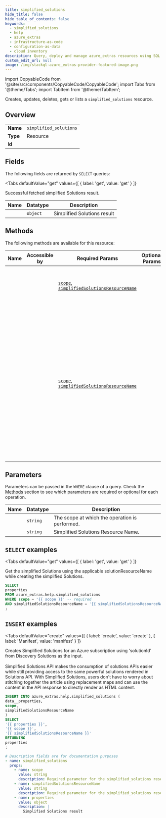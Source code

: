 ```yaml
--- 
title: simplified_solutions
hide_title: false
hide_table_of_contents: false
keywords:
  - simplified_solutions
  - help
  - azure_extras
  - infrastructure-as-code
  - configuration-as-data
  - cloud inventory
description: Query, deploy and manage azure_extras resources using SQL
custom_edit_url: null
image: /img/stackql-azure_extras-provider-featured-image.png
---
```


import CopyableCode from '@site/src/components/CopyableCode/CopyableCode';
import Tabs from '@theme/Tabs';
import TabItem from '@theme/TabItem';

Creates, updates, deletes, gets or lists a <code>simplified_solutions</code> resource.

## Overview
<table><tbody>
<tr><td><b>Name</b></td><td><code>simplified_solutions</code></td></tr>
<tr><td><b>Type</b></td><td>Resource</td></tr>
<tr><td><b>Id</b></td><td><CopyableCode code="azure_extras.help.simplified_solutions" /></td></tr>
</tbody></table>

## Fields

The following fields are returned by `SELECT` queries:

<Tabs
    defaultValue="get"
    values={[
        { label: 'get', value: 'get' }
    ]}
>
<TabItem value="get">

Successful fetched simplified Solutions result.

<table>
<thead>
    <tr>
    <th>Name</th>
    <th>Datatype</th>
    <th>Description</th>
    </tr>
</thead>
<tbody>
<tr>
    <td><CopyableCode code="properties" /></td>
    <td><code>object</code></td>
    <td>Simplified Solutions result</td>
</tr>
</tbody>
</table>
</TabItem>
</Tabs>

## Methods

The following methods are available for this resource:

<table>
<thead>
    <tr>
    <th>Name</th>
    <th>Accessible by</th>
    <th>Required Params</th>
    <th>Optional Params</th>
    <th>Description</th>
    </tr>
</thead>
<tbody>
<tr>
    <td><a href="#get"><CopyableCode code="get" /></a></td>
    <td><CopyableCode code="select" /></td>
    <td><a href="#parameter-scope"><code>scope</code></a>, <a href="#parameter-simplifiedSolutionsResourceName"><code>simplifiedSolutionsResourceName</code></a></td>
    <td></td>
    <td>Get the simplified Solutions using the applicable solutionResourceName while creating the simplified Solutions.</td>
</tr>
<tr>
    <td><a href="#create"><CopyableCode code="create" /></a></td>
    <td><CopyableCode code="insert" /></td>
    <td><a href="#parameter-scope"><code>scope</code></a>, <a href="#parameter-simplifiedSolutionsResourceName"><code>simplifiedSolutionsResourceName</code></a></td>
    <td></td>
    <td>Creates Simplified Solutions for an Azure subscription using 'solutionId' from Discovery Solutions as the input. <br /><br /> Simplified Solutions API makes the consumption of solutions APIs easier while still providing access to the same powerful solutions rendered in Solutions API. With Simplified Solutions, users don't have to worry about stitching together the article using replacement maps and can use the content in the API response to directly render as HTML content.<br /></td>
</tr>
</tbody>
</table>

## Parameters

Parameters can be passed in the `WHERE` clause of a query. Check the [Methods](#methods) section to see which parameters are required or optional for each operation.

<table>
<thead>
    <tr>
    <th>Name</th>
    <th>Datatype</th>
    <th>Description</th>
    </tr>
</thead>
<tbody>
<tr id="parameter-scope">
    <td><CopyableCode code="scope" /></td>
    <td><code>string</code></td>
    <td>The scope at which the operation is performed.</td>
</tr>
<tr id="parameter-simplifiedSolutionsResourceName">
    <td><CopyableCode code="simplifiedSolutionsResourceName" /></td>
    <td><code>string</code></td>
    <td>Simplified Solutions Resource Name.</td>
</tr>
</tbody>
</table>

## `SELECT` examples

<Tabs
    defaultValue="get"
    values={[
        { label: 'get', value: 'get' }
    ]}
>
<TabItem value="get">

Get the simplified Solutions using the applicable solutionResourceName while creating the simplified Solutions.

```sql
SELECT
properties
FROM azure_extras.help.simplified_solutions
WHERE scope = '{{ scope }}' -- required
AND simplifiedSolutionsResourceName = '{{ simplifiedSolutionsResourceName }}' -- required
;
```
</TabItem>
</Tabs>


## `INSERT` examples

<Tabs
    defaultValue="create"
    values={[
        { label: 'create', value: 'create' },
        { label: 'Manifest', value: 'manifest' }
    ]}
>
<TabItem value="create">

Creates Simplified Solutions for an Azure subscription using 'solutionId' from Discovery Solutions as the input. <br /><br /> Simplified Solutions API makes the consumption of solutions APIs easier while still providing access to the same powerful solutions rendered in Solutions API. With Simplified Solutions, users don't have to worry about stitching together the article using replacement maps and can use the content in the API response to directly render as HTML content.<br />

```sql
INSERT INTO azure_extras.help.simplified_solutions (
data__properties,
scope,
simplifiedSolutionsResourceName
)
SELECT 
'{{ properties }}',
'{{ scope }}',
'{{ simplifiedSolutionsResourceName }}'
RETURNING
properties
;
```
</TabItem>
<TabItem value="manifest">

```yaml
# Description fields are for documentation purposes
- name: simplified_solutions
  props:
    - name: scope
      value: string
      description: Required parameter for the simplified_solutions resource.
    - name: simplifiedSolutionsResourceName
      value: string
      description: Required parameter for the simplified_solutions resource.
    - name: properties
      value: object
      description: |
        Simplified Solutions result
```
</TabItem>
</Tabs>
